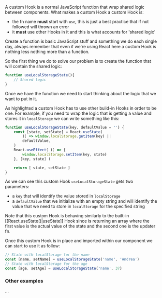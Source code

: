 A custom Hook is a normal JavaScript function that wrap shared logic between components. What makes a custom Hook a custom Hook is:
* the fn name **must** start with `use`, this is just a best practice that if not followed will thrown an error
* it **must** use other Hooks in it and this is what accounts for 'shared logic'

Create a function is basic JavaScript stuff and something we do each single day, always remember that even if we're using React here a custom Hook is nothing less nothing more than a function.

So the first thing we do to solve our problem is to create the function that will contain the shared logic:
```js
function useLocalStorageState(){
	// Shared logic
}
```
Once we have the function we need to start thinking about the logic that we want to put in it. 

As highlighted a custom Hook has to use other build-in Hooks in order to be one. For example, if you need to wrap the logic that is getting a value and stores it in `localStorage` we can write something like this:
```js
function useLocalStorageState(key, defaultValue = '') {
	const [state, setState] = React.useState(
		() => window.localStorage.getItem(key) || 
		defaultValue,
	)
	React.useEffect( () => {
		window.localStorage.setItem(key, state)
	}, [key, state] )

	return [ state, setState ]
}
```
As we can see this custom Hook `useLocalStorageState` gets two parameters:
* a `key` that will identify the value stored in `localStorage`
* a `defaultValue` that we initialize with an empty string and will identify the value that we need to store in `localStorage` for the specified string

Note that this custom Hook is behaving similarly to the built-in [[React.useState()|useState]] Hook since is returning an array where the first value is the actual value of the state and the second one is the updater fn.

Once this custom Hook is in place and imported within our component we can start to use it as follow:
```js
// State with localStorage for the name
const [name, setName] = useLocalStorageState('name', 'Andrea')
// State with localStorage for the age
const [age, setAge] = useLocalStorageState('name', 37)
```
### Other examples
...